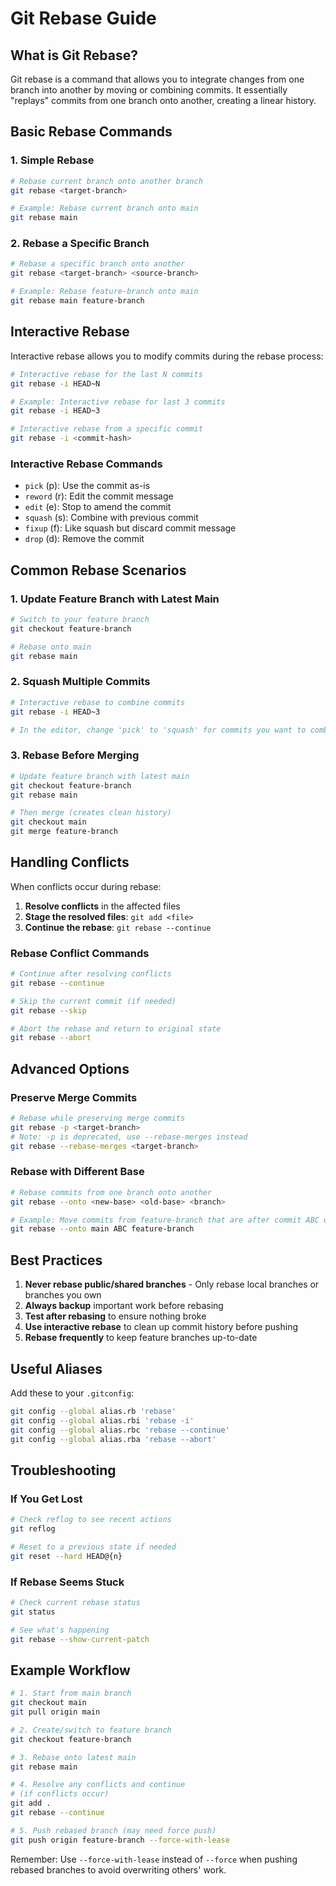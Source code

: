 # Git Rebase Guide

## What is Git Rebase?

Git rebase is a command that allows you to integrate changes from one branch into another by moving or combining commits. It essentially "replays" commits from one branch onto another, creating a linear history.

## Basic Rebase Commands

### 1. Simple Rebase
```bash
# Rebase current branch onto another branch
git rebase <target-branch>

# Example: Rebase current branch onto main
git rebase main
```

### 2. Rebase a Specific Branch
```bash
# Rebase a specific branch onto another
git rebase <target-branch> <source-branch>

# Example: Rebase feature-branch onto main
git rebase main feature-branch
```

## Interactive Rebase

Interactive rebase allows you to modify commits during the rebase process:

```bash
# Interactive rebase for the last N commits
git rebase -i HEAD~N

# Example: Interactive rebase for last 3 commits
git rebase -i HEAD~3

# Interactive rebase from a specific commit
git rebase -i <commit-hash>
```

### Interactive Rebase Commands
- `pick` (p): Use the commit as-is
- `reword` (r): Edit the commit message
- `edit` (e): Stop to amend the commit
- `squash` (s): Combine with previous commit
- `fixup` (f): Like squash but discard commit message
- `drop` (d): Remove the commit

## Common Rebase Scenarios

### 1. Update Feature Branch with Latest Main
```bash
# Switch to your feature branch
git checkout feature-branch

# Rebase onto main
git rebase main
```

### 2. Squash Multiple Commits
```bash
# Interactive rebase to combine commits
git rebase -i HEAD~3

# In the editor, change 'pick' to 'squash' for commits you want to combine
```

### 3. Rebase Before Merging
```bash
# Update feature branch with latest main
git checkout feature-branch
git rebase main

# Then merge (creates clean history)
git checkout main
git merge feature-branch
```

## Handling Conflicts

When conflicts occur during rebase:

1. **Resolve conflicts** in the affected files
2. **Stage the resolved files**: `git add <file>`
3. **Continue the rebase**: `git rebase --continue`

### Rebase Conflict Commands
```bash
# Continue after resolving conflicts
git rebase --continue

# Skip the current commit (if needed)
git rebase --skip

# Abort the rebase and return to original state
git rebase --abort
```

## Advanced Options

### Preserve Merge Commits
```bash
# Rebase while preserving merge commits
git rebase -p <target-branch>
# Note: -p is deprecated, use --rebase-merges instead
git rebase --rebase-merges <target-branch>
```

### Rebase with Different Base
```bash
# Rebase commits from one branch onto another
git rebase --onto <new-base> <old-base> <branch>

# Example: Move commits from feature-branch that are after commit ABC onto main
git rebase --onto main ABC feature-branch
```

## Best Practices

1. **Never rebase public/shared branches** - Only rebase local branches or branches you own
2. **Always backup** important work before rebasing
3. **Test after rebasing** to ensure nothing broke
4. **Use interactive rebase** to clean up commit history before pushing
5. **Rebase frequently** to keep feature branches up-to-date

## Useful Aliases

Add these to your `.gitconfig`:

```bash
git config --global alias.rb 'rebase'
git config --global alias.rbi 'rebase -i'
git config --global alias.rbc 'rebase --continue'
git config --global alias.rba 'rebase --abort'
```

## Troubleshooting

### If You Get Lost
```bash
# Check reflog to see recent actions
git reflog

# Reset to a previous state if needed
git reset --hard HEAD@{n}
```

### If Rebase Seems Stuck
```bash
# Check current rebase status
git status

# See what's happening
git rebase --show-current-patch
```

## Example Workflow

```bash
# 1. Start from main branch
git checkout main
git pull origin main

# 2. Create/switch to feature branch
git checkout feature-branch

# 3. Rebase onto latest main
git rebase main

# 4. Resolve any conflicts and continue
# (if conflicts occur)
git add .
git rebase --continue

# 5. Push rebased branch (may need force push)
git push origin feature-branch --force-with-lease
```

Remember: Use `--force-with-lease` instead of `--force` when pushing rebased branches to avoid overwriting others' work.